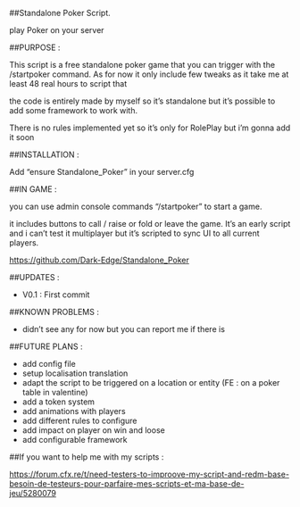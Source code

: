 ##Standalone Poker Script.

play Poker on your server

##PURPOSE :

This script is a free standalone poker game that you can trigger with the /startpoker command.
As for now it only include few tweaks as it take me at least 48 real hours to script that

the code is entirely made by myself so it’s standalone but it’s possible to add some framework to work with.

There is no rules implemented yet so it’s only for RolePlay but i’m gonna add it soon

##INSTALLATION :

Add “ensure Standalone_Poker” in your server.cfg

##IN GAME :

you can use admin console commands “/startpoker” to start a game.

it includes buttons to call / raise or fold or leave the game.
It’s an early script and i can’t test it multiplayer but it’s scripted to sync UI to all current players.


https://github.com/Dark-Edge/Standalone_Poker

##UPDATES :

-   V0.1 : First commit

##KNOWN PROBLEMS :

-   didn’t see any for now but you can report me if there is

##FUTURE PLANS :

-   add config file
-   setup localisation translation
-   adapt the script to be triggered on a location or entity (FE : on a poker table in valentine)
-   add a token system
-   add animations with players
-   add different rules to configure
-   add impact on player on win and loose
-   add configurable framework

##If you want to help me with my scripts :

https://forum.cfx.re/t/need-testers-to-improove-my-script-and-redm-base-besoin-de-testeurs-pour-parfaire-mes-scripts-et-ma-base-de-jeu/5280079